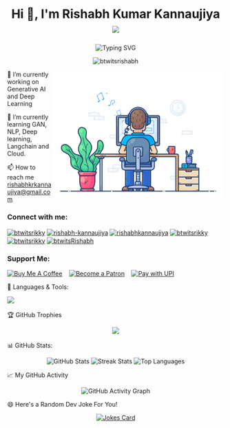 <h1 align="center">Hi 👋, I'm Rishabh Kumar Kannaujiya <img src="https://media.giphy.com/media/mGcNjsfWAjY5AEZNw6/giphy.gif" width="50"></h1>

<p align="center">
<img src="https://readme-typing-svg.demolab.com?font=Fira+Code&weight=500&pause=1000&color=00F7FF&center=true&width=435&lines=AI+Practitioner+%7C+ML+%26+DL+Explorer;Let's+build+the+future+together+%F0%9F%A4%96" alt="Typing SVG" />
</p>

<p align="center">
<img src="https://komarev.com/ghpvc/?username=btwitsrishabh&label=Profile%20views&color=0e75b6&style=flat" alt="btwitsrishabh" />
</p>

<img align="right" alt="Coding" width="400" src="https://raw.githubusercontent.com/SupianIDz/SupianIDz/main/coding.gif">

🔭 I’m currently working on Generative AI and Deep Learning

🌱 I’m currently learning GAN, NLP, Deep learning, Langchain and Cloud.

📫 How to reach me rishabhkrkannaujiya@gmail.com

<h3 align="left">Connect with me:</h3>
<p align="left">
<a href="https://twitter.com/btwitsrikky" target="blank"><img align="center" src="https://raw.githubusercontent.com/rahuldkjain/github-profile-readme-generator/master/src/images/icons/Social/twitter.svg" alt="btwitsrikky" height="30" width="40" /></a>
<a href="https://www.linkedin.com/in/rishabh-kannaujiya-712178207/" target="blank"><img align="center" src="https://raw.githubusercontent.com/rahuldkjain/github-profile-readme-generator/master/src/images/icons/Social/linked-in-alt.svg" alt="rishabh-kannaujiya" height="30" width="40" /></a>
<a href="https://kaggle.com/rishabhkannaujiya" target="blank"><img align="center" src="https://raw.githubusercontent.com/rahuldkjain/github-profile-readme-generator/master/src/images/icons/Social/kaggle.svg" alt="rishabhkannaujiya" height="30" width="40" /></a>
<a href="https://instagram.com/btwitsrikky" target="blank"><img align="center" src="https://raw.githubusercontent.com/rahuldkjain/github-profile-readme-generator/master/src/images/icons/Social/instagram.svg" alt="btwitsrikky" height="30" width="40" /></a>
<a href="https://www.leetcode.com/btwitsrikky" target="blank"><img align="center" src="https://raw.githubusercontent.com/rahuldkjain/github-profile-readme-generator/master/src/images/icons/Social/leet-code.svg" alt="btwitsrikky" height="30" width="40" /></a>
<a href="https://huggingface.co/btwitsRishabh" target="blank"><img align="center" src="https://huggingface.co/datasets/huggingface/brand-assets/resolve/main/hf-logo.png" alt="btwitsRishabh" height="40" width="40" /></a>
</p>

<h3 align="left">Support Me:</h3>
<p align="left">
<a href="https://buymeacoffee.com/rishabhkannaujiya" target="_blank"><img src="https://cdn.buymeacoffee.com/buttons/v2/default-yellow.png" alt="Buy Me A Coffee" height="40" width="145"></a>
&nbsp;&nbsp;
<a href="https://www.patreon.com/RishabhKannaujiya" target="_blank"><img src="https://c5.patreon.com/external/logo/become_a_patron_button@2x.png" alt="Become a Patron" height="40"></a>
&nbsp;&nbsp;
<a href="rikkyrich96@oksbi" target="_blank"><img src="https://img.shields.io/badge/Pay%20with-UPI-blue?style=for-the-badge&logo=upi" alt="Pay with UPI" height="40"></a>
</p>

🧰 Languages & Tools:
<p align="">
<img src="https://skillicons.dev/icons?i=python,tensorflow,flask,gcp,figma,vscode" />
</p>

🏆 GitHub Trophies
<p align="center">
<img src="https://github-profile-trophy.vercel.app/?username=irkky&theme=tokyonight&no-frame=true&no-bg=true&column=6&margin-w=15&margin-h=15" />
</p>

📊 GitHub Stats:
<p align="center">
<img src="https://github-readme-stats.vercel.app/api?username=irkky&show_icons=true&theme=radical" alt="GitHub Stats" />
<img src="https://github-readme-streak-stats.herokuapp.com/?user=irkky&theme=radical" alt="Streak Stats" />
<img src="https://github-readme-stats.vercel.app/api/top-langs/?username=irkky&layout=compact&theme=radical" alt="Top Languages" />
</p>

📈 My GitHub Activity
<!--START_SECTION:activity-->

<p align="center">
<img src="https://github-readme-activity-graph.vercel.app/graph?username=irkky&theme=tokyo-night&hide_border=true&hide_title=false&area=true&bg_color=1a1b27&color=70a5fd&line=70a5fd&point=ffffff" alt="GitHub Activity Graph"/>
</p>
<!--END_SECTION:activity-->

😄 Here's a Random Dev Joke For You!
<p align="center">
<a href="https://readme-jokes.vercel.app/api">
<img src="https://readme-jokes.vercel.app/api?theme=tokyonight" alt="Jokes Card" />
</a>
</p>


